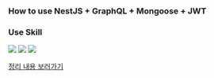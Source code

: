 ### How to use NestJS + GraphQL + Mongoose + JWT

### Use Skill

<img src="https://img.shields.io/badge/NestJS-E0234E?style=flat-square&logo=NestJS&logoColor=white"/>  <img src="https://img.shields.io/badge/GraphQL-E10098?style=flat-square&logo=GraphQL&logoColor=white"/>  <img src="https://img.shields.io/badge/MongoDB-47A248?style=flat-square&logo=MongoDB&logoColor=white"/>

[정리 내용 보러가기](https://summer-kylie.tistory.com/entry/NestJS-bcrypt%EB%A1%9C-%EB%B9%84%EB%B0%80%EB%B2%88%ED%98%B8-%EC%95%94%ED%98%B8%ED%99%94%ED%95%98%EA%B3%A0-JWT-%ED%86%A0%ED%81%B0-%EB%B0%9C%ED%96%89%ED%95%98%EA%B8%B0-GraphQL)
